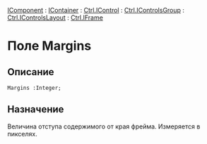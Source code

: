 ﻿---
Link: .Ctrl.IFrame.@Margins
---

[IComponent](topic:Com.Custom.ComClasses.IComponent.Default) :
[IContainer](topic:Com.Custom.ComClasses.IContainer.Default) :
[Ctrl.IControl](topic:Com.Custom.ComClasses.Ctrl.IControl.Default) :
[Ctrl.IControlsGroup](topic:Com.Custom.ComClasses.Ctrl.IControlsGroup.Default) :
[Ctrl.IControlsLayout](topic:Com.Custom.ComClasses.Ctrl.IControlsLayout.Default) :
[Ctrl.IFrame](Default)

# Поле Margins

## Описание

    Margins :Integer;

## Назначение

Величина отступа содержимого от края фрейма. Измеряется в пикселях.